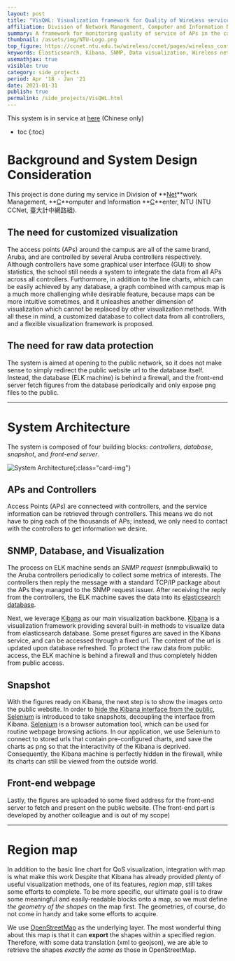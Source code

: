 ```yaml
---
layout: post
title: "VisQWL: Visualization framework for Quality of WireLess service"
affiliation: Division of Network Management, Computer and Information Networking Center, NTU 
summary: A framework for monitoring quality of service of APs in the campus
thumbnail: /assets/img/NTU-Logo.png
top_figure: https://ccnet.ntu.edu.tw/wireless/ccnet/pages/wireless_content/upload_imgs/NumUserMap_Main.png
keywords: Elasticsearch, Kibana, SNMP, Data visualization, Wireless network, Openstreetmap
usemathjax: true
visible: true
category: side_projects
period: Apr '18 - Jan '21
date: 2021-01-31
publish: true
permalink: /side_projects/VisQWL.html
---
```


This system is in service at [here](https://ccnet.ntu.edu.tw/wireless/) (Chinese only)

- toc 
{:toc}

# Background and System Design Consideration
This project is done during my service in Division of **<u>Net</u>**work Management, **<u>C</u>**omputer and Information **<u>C</u>**enter, NTU (NTU CCNet, 臺大計中網路組).

## The need for customized visualization
The access points (APs) around the campus are all of the same brand, Aruba, and are controlled by several Aruba controllers respectively. 
Although controllers have some graphical user interface (GUI) to show statistics, the school still needs a system to integrate the data from all APs across all controllers. 
Furthormore, in addition to the line charts, which can be easily achieved by any database, a graph combined with campus map is a much more challenging while desirable feature,
because maps can be more intuitive sometimes, and it unleashes another dimension of visualization which cannot be replaced by other visualization methods. 
With all these in mind, a customized database to collect data from all controllers, and a flexible visualization framework is proposed.

## The need for raw data protection
The system is aimed at opening to the public network, so it does not make sense to simply redirect the public website url to the database itself.
Instead, the database (ELK machine) is behind a firewall, and the front-end server fetch figures from the database periodically and only expose png files to the public.

---

# System Architecture
The system is composed of four building blocks: *controllers*, *database*, *snapshot*, and *front-end server*.

![System Architecture](/side_projects/VisQWL.png){:class="card-img"}

## APs and Controllers
Access Points (APs) are connecteed with controllers, and the service information can be retrieved through controllers.
This means we do not have to ping each of the thousands of APs; instead, we only need to contact with the controllers to get information we desire.

## SNMP, Database, and Visualization
The process on ELK machine sends an *SNMP request* (snmpbulkwalk) to the Aruba controllers periodically to collect some metrics of interests.
The controllers then reply the message with a standard TCP/IP package about the APs they managed to the SNMP request issuer.
After receiving the reply from the controllers, the ELK machine saves the data into its [elasticsearch database](https://www.elastic.co/elasticsearch/).

Next, we leverage [Kibana](https://www.elastic.co/kibana) as our main visualization backbone.
[Kibana](https://www.elastic.co/kibana) is a visualization framework providing several built-in methods to visualize data from elasticsearch database.
Some preset figures are saved in the Kibana service, and can be accessed through a fixed url.
The content of the url is updated upon database refreshed.
To protect the raw data from public access, the ELK machine is behind a firewall and thus completely hidden from public access.

## Snapshot
With the figures ready on Kibana, the next step is to show the images onto the public website.
In order to [hide the Kibana interface from the public](#the-need-for-raw-data-protection), [Selenium](https://www.selenium.dev/) is introduced to take snapshots, decoupling the interface from Kibana.
[Selenium](https://www.selenium.dev/) is a browser automation tool, which can be used for routine webpage browsing actions.
In our application, we use Selenium to connect to stored urls that contain pre-configured charts, and save the charts as png so that the interactivity of the Kibana is deprived.
Consequently, the Kibana machine is perfectly hidden in the firewall, while its charts can still be viewed from the outside world.

## Front-end webpage
Lastly, the figures are uploaded to some fixed address for the front-end server to fetch and present on the public website.
(The front-end part is developed by another colleague and is out of my scope)

---

# Region map
In addition to the basic line chart for QoS visualization, integration with map is what make this work 
Despite that Kibana has already provided plenty of useful visualization methods, one of its features, *region map*, still takes some efforts to complete.
To be more specific, our ultimate goal is to draw some meaningful and easily-readable blocks onto a map, so we must define *the geometry of the shapes* on the map first.
The geometries, of course, do not come in handy and take some efforts to acquire.

We use [OpenStreetMap](https://openstreetmap.org) as the underlying layer.
The most wonderful thing about this map is that it can **export** the shapes within a specified region.
Therefore, with some data translation (xml to geojson), we are able to retrieve the shapes *exactly the same as* those in OpenStreetMap.

<!--
    Comments here ...
-->
